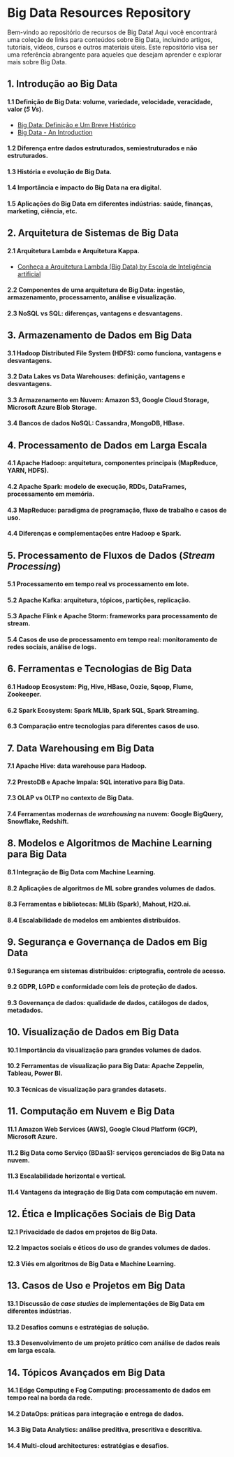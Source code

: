 # Big Data Resources Repository
Bem-vindo ao repositório de recursos de Big Data! Aqui você encontrará uma coleção de links para conteúdos sobre Big Data, incluindo artigos, tutoriais, vídeos, cursos e outros materiais úteis. Este repositório visa ser uma referência abrangente para aqueles que desejam aprender e explorar mais sobre Big Data.

## 1. Introdução ao Big Data
#### 1.1 Definição de Big Data: volume, variedade, velocidade, veracidade, valor (*5 Vs*).
- [Big Data: Definição e Um Breve Histórico](https://medium.com/@stratiobd/big-data-defini%C3%A7%C3%A3o-e-um-breve-hist%C3%B3rico-a389abcf6a3)
- [Big Data - An Introduction](https://medium.com/analytics-vidhya/big-data-an-introduction-b7bc048081c9)
#### 1.2 Diferença entre dados estruturados, semiestruturados e não estruturados.
#### 1.3 História e evolução de Big Data.
#### 1.4 Importância e impacto do Big Data na era digital.
#### 1.5 Aplicações do Big Data em diferentes indústrias: saúde, finanças, marketing, ciência, etc.

## 2. Arquitetura de Sistemas de Big Data
#### 2.1 Arquitetura Lambda e Arquitetura Kappa.
- [Conheça a Arquitetura Lambda (Big Data) by Escola de Inteligência artificial](https://www.youtube.com/watch?v=HAia6aCHcq8&ab_channel=EscoladeIntelig%C3%AAnciaArtificial)
#### 2.2 Componentes de uma arquitetura de Big Data: ingestão, armazenamento, processamento, análise e visualização.
#### 2.3 NoSQL vs SQL: diferenças, vantagens e desvantagens.

## 3. Armazenamento de Dados em Big Data
#### 3.1 **Hadoop Distributed File System (HDFS)**: como funciona, vantagens e desvantagens.
#### 3.2 Data Lakes vs Data Warehouses: definição, vantagens e desvantagens.
#### 3.3 Armazenamento em Nuvem: Amazon S3, Google Cloud Storage, Microsoft Azure Blob Storage.
#### 3.4 Bancos de dados NoSQL: Cassandra, MongoDB, HBase.

## 4. Processamento de Dados em Larga Escala
#### 4.1 **Apache Hadoop**: arquitetura, componentes principais (MapReduce, YARN, HDFS).
#### 4.2 **Apache Spark**: modelo de execução, RDDs, DataFrames, processamento em memória.
#### 4.3 MapReduce: paradigma de programação, fluxo de trabalho e casos de uso.
#### 4.4 Diferenças e complementações entre Hadoop e Spark.

## 5. Processamento de Fluxos de Dados (*Stream Processing*)
#### 5.1 Processamento em tempo real vs processamento em lote.
#### 5.2 **Apache Kafka**: arquitetura, tópicos, partições, replicação.
#### 5.3 **Apache Flink** e **Apache Storm**: frameworks para processamento de stream.
#### 5.4 Casos de uso de processamento em tempo real: monitoramento de redes sociais, análise de logs.

## 6. Ferramentas e Tecnologias de Big Data
#### 6.1 **Hadoop Ecosystem**: Pig, Hive, HBase, Oozie, Sqoop, Flume, Zookeeper.
#### 6.2 **Spark Ecosystem**: Spark MLlib, Spark SQL, Spark Streaming.
#### 6.3 Comparação entre tecnologias para diferentes casos de uso.

## 7. Data Warehousing em Big Data
#### 7.1 **Apache Hive**: data warehouse para Hadoop.
#### 7.2 **PrestoDB** e **Apache Impala**: SQL interativo para Big Data.
#### 7.3 OLAP vs OLTP no contexto de Big Data.
#### 7.4 Ferramentas modernas de *warehousing* na nuvem: Google BigQuery, Snowflake, Redshift.

## 8. Modelos e Algoritmos de Machine Learning para Big Data
#### 8.1 Integração de Big Data com Machine Learning.
#### 8.2 Aplicações de algoritmos de ML sobre grandes volumes de dados.
#### 8.3 Ferramentas e bibliotecas: MLlib (Spark), Mahout, H2O.ai.
#### 8.4 Escalabilidade de modelos em ambientes distribuídos.

## 9. Segurança e Governança de Dados em Big Data
#### 9.1 Segurança em sistemas distribuídos: criptografia, controle de acesso.
#### 9.2 **GDPR**, **LGPD** e conformidade com leis de proteção de dados.
#### 9.3 Governança de dados: qualidade de dados, catálogos de dados, metadados.

## 10. Visualização de Dados em Big Data
#### 10.1 Importância da visualização para grandes volumes de dados.
#### 10.2 Ferramentas de visualização para Big Data: Apache Zeppelin, Tableau, Power BI.
#### 10.3 Técnicas de visualização para grandes datasets.

## 11. Computação em Nuvem e Big Data
#### 11.1 **Amazon Web Services (AWS)**, **Google Cloud Platform (GCP)**, **Microsoft Azure**.
#### 11.2 Big Data como Serviço (BDaaS): serviços gerenciados de Big Data na nuvem.
#### 11.3 Escalabilidade horizontal e vertical.
#### 11.4 Vantagens da integração de Big Data com computação em nuvem.

## 12. Ética e Implicações Sociais de Big Data
#### 12.1 Privacidade de dados em projetos de Big Data.
#### 12.2 Impactos sociais e éticos do uso de grandes volumes de dados.
#### 12.3 Viés em algoritmos de Big Data e Machine Learning.

## 13. Casos de Uso e Projetos em Big Data
#### 13.1 Discussão de *case studies* de implementações de Big Data em diferentes indústrias.
#### 13.2 Desafios comuns e estratégias de solução.
#### 13.3 Desenvolvimento de um projeto prático com análise de dados reais em larga escala.

## 14. Tópicos Avançados em Big Data
#### 14.1 **Edge Computing** e **Fog Computing**: processamento de dados em tempo real na borda da rede.
#### 14.2 **DataOps**: práticas para integração e entrega de dados.
#### 14.3 **Big Data Analytics**: análise preditiva, prescritiva e descritiva.
#### 14.4 **Multi-cloud architectures**: estratégias e desafios.
